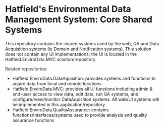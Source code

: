 # Hatfield's Environmental Data Management System: Core Shared Systems #

This repository contains the shared systems used by the web, QA and Data Acquisition systems (ie Domain and Notification systems). This solution does not contain any UI implementations; the UI is located in the Hatfield.EnviroData.MVC solution/repository.

Related repositories:
*	Hatfield.EnviroData.DataAquisition: provides systems and functions to aquire data from local and remote locations
*	Hatfield.EnviroData.MVC: provides all UI functions including admin & end-user access to view data, edit data, run QA systems, and configure/view/monitor DataAquisition systems. All web/UI systems will be implemented in this application/repository
*	Hatfield.EnviroData.QualityAssurance: contains functions/interfaces/systems used to provide analysis and quality assurance functions
